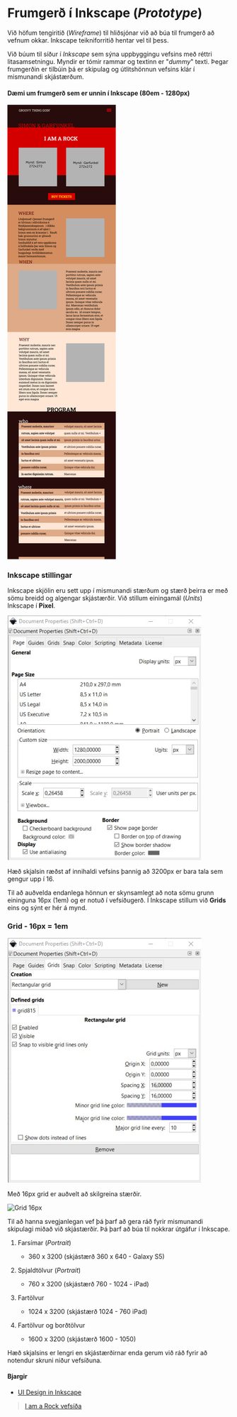 # Frumgerð í Inkscape (_Prototype_)

Við höfum tengiritið (_Wireframe_) til hliðsjónar við að búa til frumgerð að vefnum okkar. Inkscape teikniforritið hentar vel til þess. 

Við búum til síður í _Inkscape_ sem sýna uppbyggingu vefsins með réttri litasamsetningu. Myndir er tómir rammar og textinn er "_dummy_" texti. Þegar frumgerðin er tilbúin þá er skipulag og útlitshönnun vefsins klár í mismunandi skjástærðum. 

#### Dæmi um frumgerð sem er unnin í Inkscape (80em - 1280px)

![1280](vinnugogn/prototype1280x3200-OUT.svg)

### Inkscape stillingar

Inkscape skjölin eru sett upp í mismunandi stærðum og stærð þeirra er með sömu breidd og algengar skjástærðir. Við stillum einingamál (_Units_) Inkscape í **Pixel**.

![Inkscape document properties](vinnugogn/document-properties.jpg)

Hæð skjalsin ræðst af innihaldi vefsins þannig að 3200px er bara tala sem gengur upp í 16.

Til að auðvelda endanlega hönnun er skynsamlegt að nota sömu grunn eininguna 16px (1em) og er notuð í vefsíðugerð. Í Inkscape stillum við **Grids** eins og sýnt er hér á mynd.

### Grid - 16px = 1em

![Grid 16px](vinnugogn/grids-16px.jpg)

Með 16px grid er auðvelt að skilgreina stærðir.

![Grid 16px](vinnugogn/Skjámynd1280x800.jpg)

Til að hanna svegjanlegan vef þá þarf að gera ráð fyrir mismunandi skipulagi miðað við skjástærðir. Þá þarf að búa til nokkrar útgáfur í Inkscape.

1. Farsímar  (_Portrait_)
   * 360 x 3200 (skjástærð 360 x 640 - Galaxy S5) 

1. Spjaldtölvur  (_Portrait_)
   * 760 x 3200 (skjástærð 760 - 1024 - iPad) 

1. Fartölvur 
   * 1024 x 3200 (skjástærð 1024 - 760 iPad) 

1. Fartölvur og borðtölvur
   * 1600 x 3200 (skjástærð 1600 - 1050) 

Hæð skjalsins er lengri en skjástærðirnar enda gerum við ráð fyrir að notendur skruni niður vefsíðuna.

#### Bjargir

* [UI Design in Inkscape](https://manjitkarve.com/posts/inkscape-design-1/)

> [I am a Rock vefsíða](https://vefhonnun.github.io/synidaemi/iamarock/)
